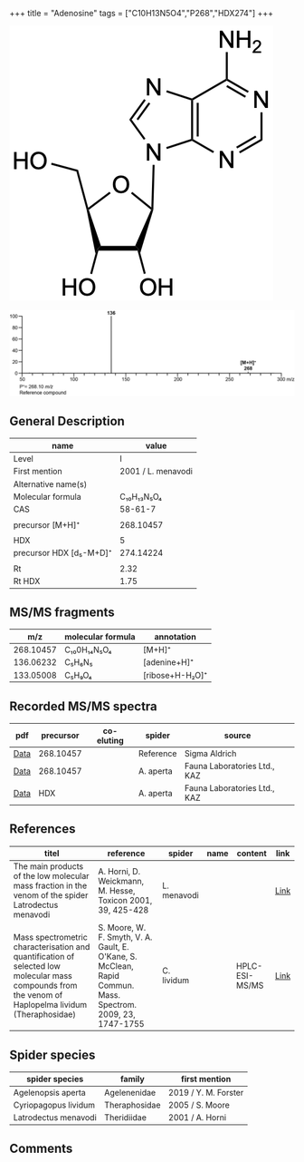 +++
title = "Adenosine"
tags = ["C10H13N5O4","P268","HDX274"]
+++

![](/img/Adenosine.png)

![](/img_MSMS/268_Adenosine.png)

## General Description

| name                    | value              |
|-------------------------|--------------------|
| Level                   | I                  |
| First mention           | 2001 / L. menavodi |
| Alternative name(s)     |                    |
| Molecular formula       | C₁₀H₁₃N₅O₄         |
| CAS                     | 58-61-7            |
|                         |                    |
| precursor  [M+H]⁺       | 268.10457          |
|                         |                    |
| HDX                     | 5                  |
| precursor HDX [d₅-M+D]⁺ | 274.14224          |
|                         |                    |
| Rt                      | 2.32               |
| Rt HDX                  | 1.75               |

## MS/MS fragments

| m/z       | molecular formula | annotation      |
|-----------|-------------------|-----------------|
| 268.10457 | C₁₀0H₁₄N₅O₄       | [M+H]⁺          |
| 136.06232 | C₅H₆N₅            | [adenine+H]⁺    |
| 133.05008 | C₅H₉O₄            | [ribose+H-H₂O]⁺ |

## Recorded MS/MS spectra

| pdf                                            | precursor | co-eluting | spider    | source                       |
|------------------------------------------------|-----------|------------|-----------|------------------------------|
| [Data](/pdf/268_Adenosine_2-29.pdf)            | 268.10457 |            | Reference | Sigma Aldrich                |
| [Data](/pdf/A-aperta/268_Adenosine_Aa.pdf)     | 268.10457 |            | A. aperta | Fauna Laboratories Ltd., KAZ |
| [Data](/pdf/A-aperta/268_Adenosine_Aa_HDX.pdf) | HDX       |            | A. aperta | Fauna Laboratories Ltd., KAZ |

## References

| titel                                                                                                                                                | reference                                                                                                    | spider      | name | content | link                                                                |
|------------------------------------------------------------------------------------------------------------------------------------------------------|--------------------------------------------------------------------------------------------------------------|-------------|------|---------|---------------------------------------------------------------------|
| The main products of the low molecular mass fraction in the venom of the spider Latrodectus menavodi                                                 | A. Horni, D. Weickmann, M. Hesse, Toxicon 2001, 39, 425-428                                                  | L. menavodi |      |         | [Link](https://www.sciencedirect.com/science/article/pii/S0041010100001471) |
| Mass spectrometric characterisation and quantification of selected low molecular mass compounds from the venom of Haplopelma lividum (Theraphosidae) | S. Moore, W. F. Smyth, V. A. Gault, E. O'Kane, S. McClean, Rapid Commun. Mass. Spectrom. 2009, 23, 1747-1755 | C. lividum  |      | HPLC-ESI-MS/MS        | [Link](https://doi.org/10.1002/rcm.4063)                                    |

## Spider species

| spider species       | family        | first mention        |
|----------------------|---------------|----------------------|
| Agelenopsis aperta   | Agelenenidae  | 2019 / Y. M. Forster |
| Cyriopagopus lividum | Theraphosidae | 2005 / S. Moore      |
| Latrodectus menavodi | Theridiidae   | 2001 / A. Horni      |

## Comments